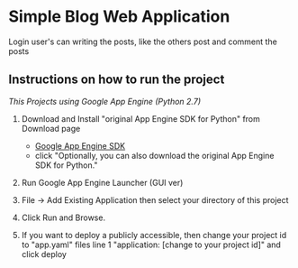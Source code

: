 # Simple Blog Web Application
Login user's can writing the posts, like the others post and comment the posts

## Instructions on how to run the project

*This Projects using Google App Engine (Python 2.7)*

1. Download and Install "original App Engine SDK for Python" from Download page
   - [Google App Engine SDK](https://cloud.google.com/appengine/docs/python/download)
   - click "Optionally, you can also download the original App Engine SDK for Python."

2. Run Google App Engine Launcher (GUI ver)

3. File -> Add Existing Application then select your directory of this project

4. Click Run and Browse.

5. If you want to deploy a publicly accessible, then change your project id to
 "app.yaml" files line 1 "application: [change to your project id]" and click deploy
